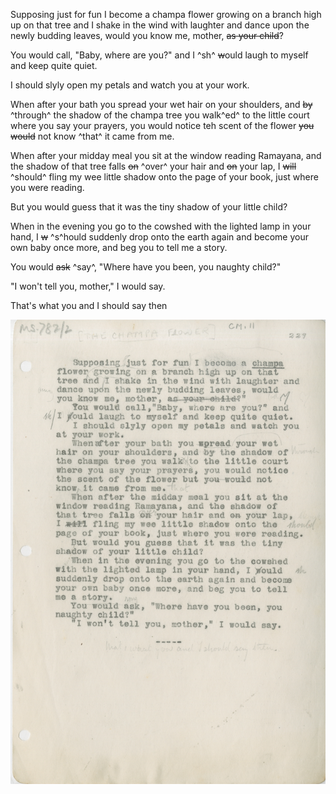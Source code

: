 Supposing just for fun I become a champa flower growing on a branch high up on that tree and I shake in the wind with laughter and dance upon the newly budding leaves, would you know me, mother, ~~as your child~~?

You would call, "Baby, where are you?" and I ^sh^ ~~w~~ould laugh to myself and keep quite quiet.

I should slyly open my petals and watch you at your work.

When after your bath you spread your wet hair on your shoulders, and ~~by~~ ^through^ the shadow of the champa tree you walk^ed^ to the little court where you say your prayers, you would notice teh scent of the flower ~~you would~~ not know ^that^ it came from me.

When after your midday meal you sit at the window reading Ramayana, and the shadow of that tree falls ~~on~~ ^over^ your hair and ~~on~~ your lap, I ~~will~~ ^should^ fling my wee little shadow onto the page of your book, just where you were reading.

But you would guess that it was the tiny shadow of your little child?

When in the evening you go to the cowshed with the lighted lamp in your hand, I ~~w~~ ^s^hould suddenly drop onto the earth again and become your own baby once more, and beg you to tell me a story.

You would ~~ask~~ ^say^, "Where have you been, you naughty child?"

"I won't tell you, mother," I would say.

That's what you and I should say then

![p12](MS782_2-012.jpg)